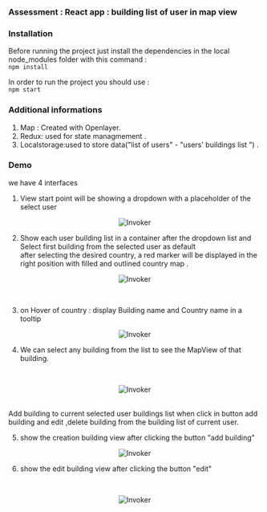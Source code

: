 ### Assessment : React app :  building list of user in map view 

### Installation
Before running the project just install the dependencies in the local node_modules folder  with this command :<br/>
`npm install`                    

In order to run the project you should use :<br/>
`npm start`

### Additional informations 
1. Map : Created with Openlayer.
2. Redux: used for state managmement .
3. Localstorage:used to store data("list of users" - "users' buildings list ") .

### Demo
we have 4 interfaces 
1. View start point will be showing a dropdown with a placeholder of the select user 

<p align="center"><img src="https://github.com/trudy19/IbtikarAssessment/blob/master/ImagesReadme/1.png" alt="Invoker"></p>


2. Show each user building list in a container after the dropdown list and Select first building from the selected user as default <br/>
after selecting the desired country, a red marker will be displayed in the right position with filled and outlined country map .

<p align="center"><img src="https://github.com/trudy19/IbtikarAssessment/blob/master/ImagesReadme/2.png" alt="Invoker"></p>
<br/>

3. on Hover of country : display Building name and Country name in a tooltip
<p align="center"><img src="https://github.com/trudy19/IbtikarAssessment/blob/master/ImagesReadme/6.png" alt="Invoker"></p>

4. We can select any building from the list to see the MapView of that building.
<br/>
<p align="center"><img src="https://github.com/trudy19/IbtikarAssessment/blob/master/ImagesReadme/3.png" alt="Invoker"></p>
<br/>
Add building to  current selected user buildings list when click in button add building and 
edit ,delete building from the building list of current user.  
<br/>

5. show the creation building view after clicking the button "add building"
<p align="center"><img src="https://github.com/trudy19/IbtikarAssessment/blob/master/ImagesReadme/4.png" alt="Invoker"></p>

6. show the edit building view after clicking the button "edit" 
<br/>
<p align="center"><img src="https://github.com/trudy19/IbtikarAssessment/blob/master/ImagesReadme/5.png" alt="Invoker"></p>

